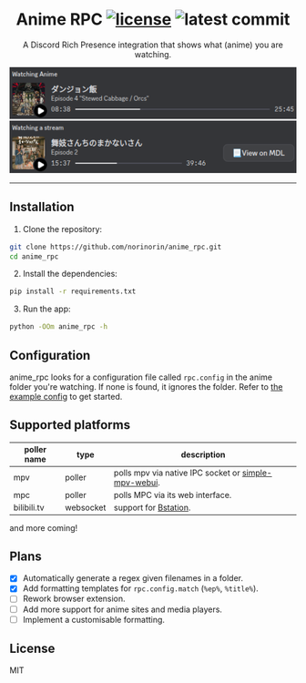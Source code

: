 <h1 align="center">
  Anime RPC
  <a href="LICENSE"><img alt="license" src="https://img.shields.io/badge/License-MIT-yellow.svg"></a>
  <a><img alt="latest commit" src="https://img.shields.io/github/last-commit/norinorin/anime_rpc/main"></a>
</h1>

<p align="center">
  A Discord Rich Presence integration that shows what (anime) you are watching.
</p>

<p align="center">
  <img alt="anime rich presence" src="assets/docs/anime.png" />
  <img alt="generic stream rich presence" src="assets/docs/generic.png">
</p>

---

## Installation

1. Clone the repository:

```sh
git clone https://github.com/norinorin/anime_rpc.git
cd anime_rpc
```

2. Install the dependencies:

```sh
pip install -r requirements.txt
```

3. Run the app:

```sh
python -OOm anime_rpc -h
```

## Configuration

anime_rpc looks for a configuration file called `rpc.config` in the anime folder you're watching. If none is found, it ignores the folder. Refer to [the example config](example.rpc.config) to get started.

## Supported platforms

| poller name | type      | description                                                                                              |
| ----------- | --------- | -------------------------------------------------------------------------------------------------------- |
| mpv         | poller    | polls mpv via native IPC socket or [simple-mpv-webui](https://github.com/open-dynaMIX/simple-mpv-webui). |
| mpc         | poller    | polls MPC via its web interface.                                                                         |
| bilibili.tv | websocket | support for [Bstation](https://www.bilibili.tv/anime).                                                   |

and more coming!

## Plans

- [x] Automatically generate a regex given filenames in a folder.
- [x] Add formatting templates for `rpc.config.match` (`%ep%`, `%title%`).
- [ ] Rework browser extension.
- [ ] Add more support for anime sites and media players.
- [ ] Implement a customisable formatting.

## License

MIT

